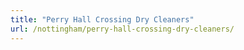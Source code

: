 ```yaml
---
title: "Perry Hall Crossing Dry Cleaners"
url: /nottingham/perry-hall-crossing-dry-cleaners/
---
```

